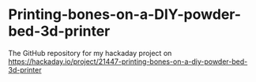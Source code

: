 # Printing-bones-on-a-DIY-powder-bed-3d-printer
The GitHub repository for my hackaday project on https://hackaday.io/project/21447-printing-bones-on-a-diy-powder-bed-3d-printer
